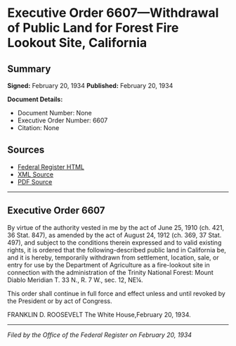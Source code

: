 # Executive Order 6607—Withdrawal of Public Land for Forest Fire Lookout Site, California

## Summary

**Signed:** February 20, 1934
**Published:** February 20, 1934

**Document Details:**
- Document Number: None
- Executive Order Number: 6607
- Citation: None

## Sources
- [Federal Register HTML](https://www.presidency.ucsb.edu/documents/executive-order-6607-withdrawal-public-land-for-forest-fire-lookout-site-california)
- [XML Source](None)
- [PDF Source](None)

---

## Executive Order 6607

By virtue of the authority vested in me by the act of June 25, 1910 (ch. 421, 36 Stat. 847), as amended by the act of August 24, 1912 (ch. 369, 37 Stat. 497), and subject to the conditions therein expressed and to valid existing rights, it is ordered that the following-described public land in California be, and it is hereby, temporarily withdrawn from settlement, location, sale, or entry for use by the Department of Agriculture as a fire-lookout site in connection with the administration of the Trinity National Forest:
Mount Diablo Meridian
T. 33 N., R. 7 W., sec. 12, NE¼.

This order shall continue in full force and effect unless and until revoked by the President or by act of Congress.

FRANKLIN D. ROOSEVELT
The White House,February 20, 1934.

---

*Filed by the Office of the Federal Register on February 20, 1934*
